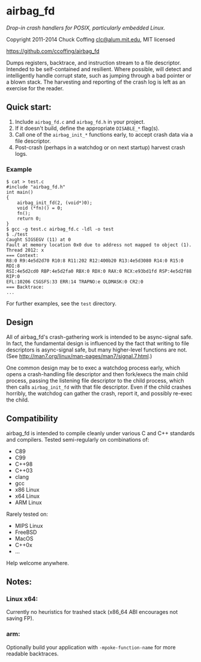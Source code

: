 # airbag_fd

_Drop-in crash handlers for POSIX, particularly embedded Linux._

Copyright 2011-2014 Chuck Coffing <clc@alum.mit.edu>, MIT licensed

https://github.com/ccoffing/airbag_fd

Dumps registers, backtrace, and instruction stream to a file descriptor.
Intended to be self-contained and resilient.  Where possible, will detect and
intelligently handle corrupt state, such as jumping through a bad pointer or a
blown stack.  The harvesting and reporting of the crash log is left as an
exercise for the reader.

## Quick start:

1. Include `airbag_fd.c` and `airbag_fd.h` in your project.
2. If it doesn't build, define the appropriate `DISABLE_*` flag(s).
3. Call one of the `airbag_init_*` functions early, to accept crash data via a
   file descriptor.
4. Post-crash (perhaps in a watchdog or on next startup) harvest crash logs.

### Example

    $ cat > test.c
    #include "airbag_fd.h"
    int main()
    {
    	airbag_init_fd(2, (void*)0);
    	void (*fn)() = 0;
    	fn();
    	return 0;
    }
    $ gcc -g test.c airbag_fd.c -ldl -o test
    $ ./test
    Caught SIGSEGV (11) at 0
    Fault at memory location 0x0 due to address not mapped to object (1).
    Thread 2012: x
    === Context:
    R8:0 R9:4e5d2d70 R10:8 R11:202 R12:400b20 R13:4e5d3080 R14:0 R15:0 RDI:8
    RSI:4e5d2cd0 RBP:4e5d2fa0 RBX:0 RDX:0 RAX:0 RCX:e93bd1fd RSP:4e5d2f88 RIP:0
    EFL:10206 CSGSFS:33 ERR:14 TRAPNO:e OLDMASK:0 CR2:0
    === Backtrace:
    ...

For further examples, see the `test` directory.

## Design

All of airbag_fd's crash-gathering work is intended to be async-signal safe.  In
fact, the fundamental design is influenced by the fact that writing to file
descriptors is async-signal safe, but many higher-level functions are not.
(See http://man7.org/linux/man-pages/man7/signal.7.html.)

One common design may be to exec a watchdog process early, which opens a
crash-handling file descriptor and then fork/execs the main child process,
passing the listening file descriptor to the child process, which then calls
`airbag_init_fd` with that file descriptor.  Even if the child crashes
horribly, the watchdog can gather the crash, report it, and possibly re-exec
the child.

## Compatibility

airbag_fd is intended to compile cleanly under various C and C++ standards and
compilers.  Tested semi-regularly on combinations of:

- C89
- C99
- C++98
- C++03
- clang
- gcc
- x86 Linux
- x64 Linux
- ARM Linux

Rarely tested on:

- MIPS Linux
- FreeBSD
- MacOS
- C++0x
- ...

Help welcome anywhere.

## Notes:

### Linux x64:

Currently no heuristics for trashed stack (x86_64 ABI encourages not saving
FP).

### arm:

Optionally build your application with `-mpoke-function-name` for more readable
backtraces.
